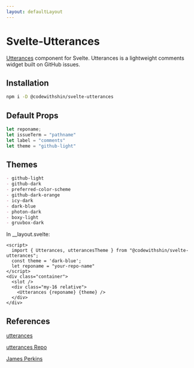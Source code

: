 ```yaml
---
layout: defaultLayout
---
```


<div class="max-w-3xl mx-auto mb-8">
  <h1 class="text-3xl text-gray-900 w-full dark:text-white py-4">Svelte-Utterances</h1>

  <p class="text-gray-900 dark:text-white "><a href="https://utteranc.es/" target="_blank" rel="noreferrer" class="underline"
    >Utterances</a> component for Svelte. Utterances is a lightweight comments widget built on GitHub issues.</p>

<h2 class="text-gray-900 text-2xl w-full dark:text-white py-4">Installation</h2>

```sh
npm i -D @codewithshin/svelte-utterances 
```

<h2 class="text-gray-900 text-2xl w-full dark:text-white py-4">Default Props</h2>

```js
let reponame;
let issueTerm = "pathname"
let label = "comments"
let theme = "github-light"
```

<h2 class="text-gray-900 text-2xl w-full dark:text-white py-4">Themes</h2>

```md
- github-light
- github-dark
- preferred-color-scheme
- github-dark-orange
- icy-dark
- dark-blue
- photon-dark
- boxy-light
- gruvbox-dark
```

<p class="text-gray-900 dark:text-white">In __layout.svelte:</p>

```svelte
<script>
  import { Utterances, utterancesTheme } from "@codewithshin/svelte-utterances";
  const theme = 'dark-blue';
  let reponame = "your-repo-name"
</script>
<div class="container">
  <slot />
  <div class="my-16 relative">
    <Utterances {reponame} {theme} />
  </div>
</div>
```

<h2 class="text-gray-900 text-2xl w-full dark:text-white py-4">References</h2>

<p class="text-gray-900 dark:text-white py-2"><a href="https://utteranc.es/" target="_blank" rel="noreferrer" class="underline">utterances</a></p>
<p class="text-gray-900 dark:text-white py-2"><a href="https://github.com/utterance/utterances" target="_blank" rel="noreferrer" class="underline">utterances Repo</a></p>
<p class="text-gray-900 dark:text-white py-2"><a href="https://www.jamesperkins.dev/post/supercharge-your-astro-blog" target="_blank" rel="noreferrer" class="underline">James Perkins</a></p>

</div>